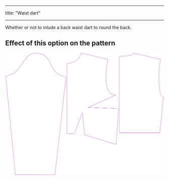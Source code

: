 - - -
title: "Waist dart"
- - -

Whether or not to inlude a back waist dart to round the back.

## Effect of this option on the pattern

![This image shows the effect of this option by superimposing several variants that have a different value for this option](breanna_waistdart_sample.svg "Effect of this option on the pattern")

